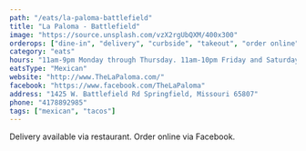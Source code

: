 ```yaml
---
path: "/eats/la-paloma-battlefield"
title: "La Paloma - Battlefield"
image: "https://source.unsplash.com/vzX2rgUbQXM/400x300"
orderops: ["dine-in", "delivery", "curbside", "takeout", "order online"]
category: "eats"
hours: "11am-9pm Monday through Thursday. 11am-10pm Friday and Saturday. 11am-8:30pm Sunday"
eatsType: "Mexican"
website: "http://www.TheLaPaloma.com/"
facebook: "https://www.facebook.com/TheLaPaloma"
address: "1425 W. Battlefield Rd Springfield, Missouri 65807"
phone: "4178892985"
tags: ["mexican", "tacos"]
---
```


Delivery available via restaurant. Order online via Facebook.
